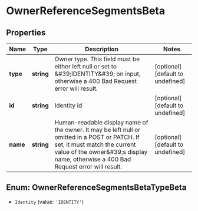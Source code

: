 # OwnerReferenceSegmentsBeta

## Properties

Name | Type | Description | Notes
------------ | ------------- | ------------- | -------------
**type** | **string** | Owner type. This field must be either left null or set to \&#39;IDENTITY\&#39; on input, otherwise a 400 Bad Request error will result. | [optional] [default to undefined]
**id** | **string** | Identity id | [optional] [default to undefined]
**name** | **string** | Human-readable display name of the owner. It may be left null or omitted in a POST or PATCH. If set, it must match the current value of the owner\&#39;s display name, otherwise a 400 Bad Request error will result. | [optional] [default to undefined]



## Enum: OwnerReferenceSegmentsBetaTypeBeta


* `Identity` (value: `'IDENTITY'`)



